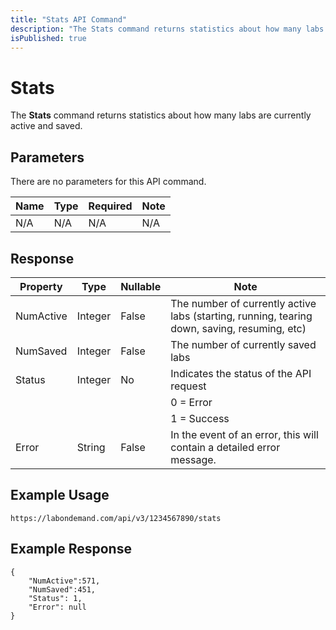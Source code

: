 ```yaml
---
title: "Stats API Command"
description: "The Stats command returns statistics about how many labs are currently active and saved."
isPublished: true
---
```


# Stats

The **Stats** command returns statistics about how many labs are currently active and saved.

## Parameters

There are no parameters for this API command. 

|Name|Type|Required|Note|
|--- |--- |--- |--- |
|N/A|N/A|N/A|N/A|

## Response

|Property|Type|Nullable|Note|
|--- |--- |--- |--- |
|NumActive|Integer|False|The number of currently active labs (starting, running, tearing down, saving, resuming, etc)|
|NumSaved|Integer|False|The number of currently saved labs|
|Status|Integer|No|Indicates the status of the API request
||||0 = Error
||||1 = Success|
|Error|String|False|In the event of an error, this will contain a detailed error message.|

## Example Usage

```
https://labondemand.com/api/v3/1234567890/stats
```

## Example Response

```linenums
{
    "NumActive":571, 
    "NumSaved":451,
    "Status": 1,
    "Error": null 
}
```
